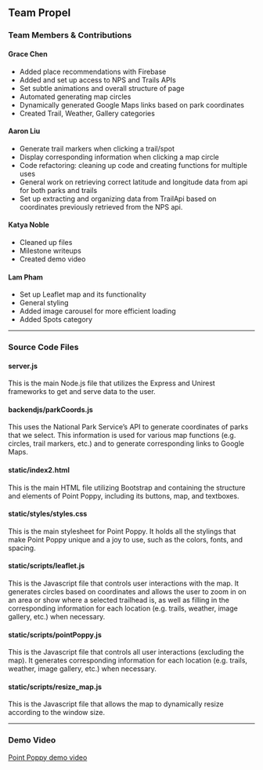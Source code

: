 ## Team Propel

### Team Members & Contributions
#### Grace Chen
* Added place recommendations with Firebase
* Added and set up access to NPS and Trails APIs
* Set subtle animations and overall structure of page
* Automated generating map circles
* Dynamically generated Google Maps links based on park coordinates 
* Created Trail, Weather, Gallery categories

#### Aaron Liu
* Generate trail markers when clicking a trail/spot
* Display corresponding information when clicking a map circle
* Code refactoring: cleaning up code and creating functions for multiple uses
* General work on retrieving correct latitude and longitude data from api for both parks and trails
* Set up extracting and organizing data from TrailApi based on coordinates previously retrieved from the NPS api. 

#### Katya Noble
* Cleaned up files
* Milestone writeups
* Created demo video

#### Lam Pham
* Set up Leaflet map and its functionality
* General styling
* Added image carousel for more efficient loading
* Added Spots category

---

### Source Code Files
#### server.js
This is the main Node.js file that utilizes the Express and Unirest frameworks to get and serve data to the user.

#### backendjs/parkCoords.js
This uses the National Park Service’s API to generate coordinates of parks that we select. This information is used for various map functions (e.g. circles, trail markers, etc.) and to generate corresponding links to Google Maps.

#### static/index2.html
This is the main HTML file utilizing Bootstrap and containing the structure and elements of Point Poppy, including its buttons, map, and textboxes.

#### static/styles/styles.css
This is the main stylesheet for Point Poppy. It holds all the stylings that make Point Poppy unique and a joy to use, such as the colors, fonts, and spacing.

#### static/scripts/leaflet.js
This is the Javascript file that controls user interactions with the map. It generates circles based on coordinates and allows the user to zoom in on an area or show where a selected trailhead is, as well as filling in the corresponding information for each location (e.g. trails, weather, image gallery, etc.) when necessary.

#### static/scripts/pointPoppy.js
This is the Javascript file that controls all user interactions (excluding the map). It generates corresponding information for each location (e.g. trails, weather, image gallery, etc.) when necessary.

#### static/scripts/resize_map.js
This is the Javascript file that allows the map to dynamically resize according to the window size.

---

### Demo Video
[Point Poppy demo video](https://www.youtube.com/watch?v=d0YdVHq1THQ)
